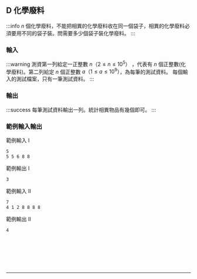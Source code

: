 
## D 化學廢料 
:::info
$n$ 個化學廢料，不能把相異的化學廢料收在同一個袋子，相異的化學廢料必須要用不同的袋子裝。問需要多少個袋子裝化學廢料。
:::


### 輸入
:::warning
測資第一列給定一正整數 $n（2 \leq n \leq 10^5）$ ，代表有 $n$ 個正整數(化學廢料)。第二列給定 $n$ 個正整數 $a （1 \leq a \leq 10^9）$，為每筆的測試資料。
每個輸入的測試檔案，只有一筆測試資料。
:::

### 輸出
:::success
每筆測試資料輸出一列。統計相異物品有幾個即可。
:::

### 範例輸入輸出
範例輸入 I
```shell=
5
5 5 6 8 8
```
範例輸出 I
```shell=
3
```
範例輸入 II
```shell=
7
4 1 2 8 8 8 8
```

範例輸出 II
```shell=
4
```

<!---
:::spoiler 偷看解答
```python=
print(input()[0:0]+'%d'%len(set(input().split())))
```
:::
--->
<div id="moon"></div>

<style>
#moon {
  width: 80px;
  height: 80px;
  page-break-after: always /*在標籤後換頁*/
}
</style>

---
